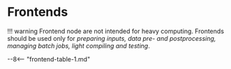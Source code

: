 # Frontends

!!! warning 
    Frontend node are not intended for heavy computing. Frontends should be used only for *preparing inputs, data pre- and postprocessing, managing batch jobs, light compiling and testing*.

--8<-- "frontend-table-1.md"


